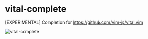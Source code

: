 vital-complete
==============

[EXPERIMENTAL] Completion for https://github.com/vim-jp/vital.vim

![vital-complete](https://cloud.githubusercontent.com/assets/3797062/14069055/5a2e5c7e-f4cf-11e5-8d4a-503d17d03d35.gif)

